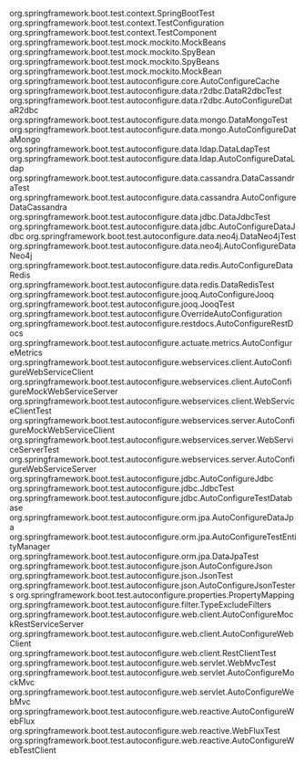 org.springframework.boot.test.context.SpringBootTest
org.springframework.boot.test.context.TestConfiguration
org.springframework.boot.test.context.TestComponent
org.springframework.boot.test.mock.mockito.MockBeans
org.springframework.boot.test.mock.mockito.SpyBean
org.springframework.boot.test.mock.mockito.SpyBeans
org.springframework.boot.test.mock.mockito.MockBean
org.springframework.boot.test.autoconfigure.core.AutoConfigureCache
org.springframework.boot.test.autoconfigure.data.r2dbc.DataR2dbcTest
org.springframework.boot.test.autoconfigure.data.r2dbc.AutoConfigureDataR2dbc
org.springframework.boot.test.autoconfigure.data.mongo.DataMongoTest
org.springframework.boot.test.autoconfigure.data.mongo.AutoConfigureDataMongo
org.springframework.boot.test.autoconfigure.data.ldap.DataLdapTest
org.springframework.boot.test.autoconfigure.data.ldap.AutoConfigureDataLdap
org.springframework.boot.test.autoconfigure.data.cassandra.DataCassandraTest
org.springframework.boot.test.autoconfigure.data.cassandra.AutoConfigureDataCassandra
org.springframework.boot.test.autoconfigure.data.jdbc.DataJdbcTest
org.springframework.boot.test.autoconfigure.data.jdbc.AutoConfigureDataJdbc
org.springframework.boot.test.autoconfigure.data.neo4j.DataNeo4jTest
org.springframework.boot.test.autoconfigure.data.neo4j.AutoConfigureDataNeo4j
org.springframework.boot.test.autoconfigure.data.redis.AutoConfigureDataRedis
org.springframework.boot.test.autoconfigure.data.redis.DataRedisTest
org.springframework.boot.test.autoconfigure.jooq.AutoConfigureJooq
org.springframework.boot.test.autoconfigure.jooq.JooqTest
org.springframework.boot.test.autoconfigure.OverrideAutoConfiguration
org.springframework.boot.test.autoconfigure.restdocs.AutoConfigureRestDocs
org.springframework.boot.test.autoconfigure.actuate.metrics.AutoConfigureMetrics
org.springframework.boot.test.autoconfigure.webservices.client.AutoConfigureWebServiceClient
org.springframework.boot.test.autoconfigure.webservices.client.AutoConfigureMockWebServiceServer
org.springframework.boot.test.autoconfigure.webservices.client.WebServiceClientTest
org.springframework.boot.test.autoconfigure.webservices.server.AutoConfigureMockWebServiceClient
org.springframework.boot.test.autoconfigure.webservices.server.WebServiceServerTest
org.springframework.boot.test.autoconfigure.webservices.server.AutoConfigureWebServiceServer
org.springframework.boot.test.autoconfigure.jdbc.AutoConfigureJdbc
org.springframework.boot.test.autoconfigure.jdbc.JdbcTest
org.springframework.boot.test.autoconfigure.jdbc.AutoConfigureTestDatabase
org.springframework.boot.test.autoconfigure.orm.jpa.AutoConfigureDataJpa
org.springframework.boot.test.autoconfigure.orm.jpa.AutoConfigureTestEntityManager
org.springframework.boot.test.autoconfigure.orm.jpa.DataJpaTest
org.springframework.boot.test.autoconfigure.json.AutoConfigureJson
org.springframework.boot.test.autoconfigure.json.JsonTest
org.springframework.boot.test.autoconfigure.json.AutoConfigureJsonTesters
org.springframework.boot.test.autoconfigure.properties.PropertyMapping
org.springframework.boot.test.autoconfigure.filter.TypeExcludeFilters
org.springframework.boot.test.autoconfigure.web.client.AutoConfigureMockRestServiceServer
org.springframework.boot.test.autoconfigure.web.client.AutoConfigureWebClient
org.springframework.boot.test.autoconfigure.web.client.RestClientTest
org.springframework.boot.test.autoconfigure.web.servlet.WebMvcTest
org.springframework.boot.test.autoconfigure.web.servlet.AutoConfigureMockMvc
org.springframework.boot.test.autoconfigure.web.servlet.AutoConfigureWebMvc
org.springframework.boot.test.autoconfigure.web.reactive.AutoConfigureWebFlux
org.springframework.boot.test.autoconfigure.web.reactive.WebFluxTest
org.springframework.boot.test.autoconfigure.web.reactive.AutoConfigureWebTestClient
